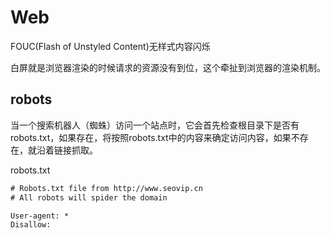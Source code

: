 # Web

FOUC(Flash of Unstyled Content)无样式内容闪烁

白屏就是浏览器渲染的时候请求的资源没有到位，这个牵扯到浏览器的渲染机制。

## robots

当一个搜索机器人（蜘蛛）访问一个站点时，它会首先检查根目录下是否有robots.txt，如果存在，将按照robots.txt中的内容来确定访问内容，如果不存在，就沿着链接抓取。

robots.txt
```txt
# Robots.txt file from http://www.seovip.cn
# All robots will spider the domain

User-agent: *
Disallow:
```
